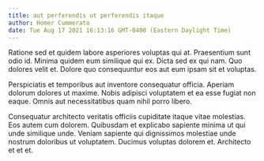 ```yaml
---
title: aut perferendis ut perferendis itaque
author: Homer Cummerata
date: Tue Aug 17 2021 16:13:16 GMT-0400 (Eastern Daylight Time)
---
```

Ratione sed et quidem labore asperiores voluptas qui at. Praesentium sunt odio id. Minima quidem eum similique qui ex. Dicta sed ex qui nam. Quo dolores velit et. Dolore quo consequuntur eos aut eum ipsam sit et voluptas.

 Perspiciatis et temporibus aut inventore consequatur officia. Aperiam dolorum dolores ut maxime. Nobis adipisci voluptatem et ea esse fugiat non eaque. Omnis aut necessitatibus quam nihil porro libero.

 Consequatur architecto veritatis officiis cupiditate itaque vitae molestias. Eos autem cum dolorem. Quibusdam et explicabo sapiente minima ut qui unde similique unde. Veniam sapiente qui dignissimos molestiae unde nostrum doloribus ut voluptatem. Ducimus voluptas dolorem et. Architecto et et et.